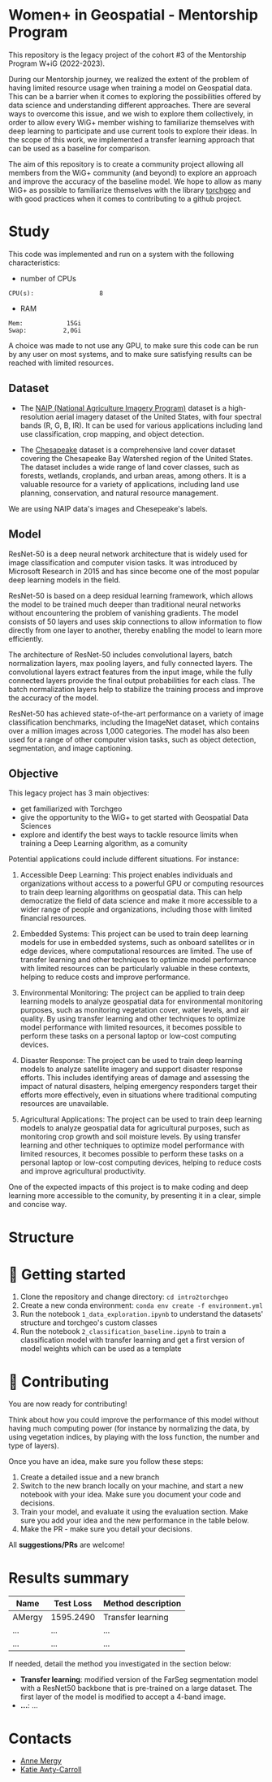 # Women+ in Geospatial - Mentorship Program

This repository is the legacy project of the cohort #3 of the Mentorship Program W+iG (2022-2023).

During our Mentorship journey, we realized the extent of the problem of having limited resource usage when training a model on Geospatial data. This can be a barrier when it comes to exploring the possibilities offered by data science and understanding different approaches. There are several ways to overcome this issue, and we wish to explore them collectively, in order to allow every WiG+ member wishing to familiarize themselves with deep learning to participate and use current tools to explore their ideas. In the scope of this work, we implemented a transfer learning approach that can be used as a baseline for comparison.

The aim of this repository is to create a community project allowing all members from the WiG+ community (and beyond) to explore an approach and improve the accuracy of the baseline model. We hope to allow as many WiG+ as possible to familiarize themselves with the library [torchgeo](https://torchgeo.readthedocs.io/en/stable/) and with good practices when it comes to contributing to a github project.

# Study

This code was implemented and run on a system with the following characteristics:
- number of CPUs
```
CPU(s):                  8
```
- RAM
```
Mem:            15Gi
Swap:          2,0Gi
```

A choice was made to not use any GPU, to make sure this code can be run by any user on most systems, and to make sure satisfying results can be reached with limited resources. 

## Dataset

- The [NAIP (National Agriculture Imagery Program)](https://catalog.data.gov/dataset/national-agriculture-imagery-program-naip) dataset is a high-resolution aerial imagery dataset of the United States, with four spectral bands (R, G, B, IR). It can be used for various applications including land use classification, crop mapping, and object detection.

- The [Chesapeake](https://www.chesapeakeconservancy.org/wp-content/uploads/2017/01/LandCover101Guide.pdf) dataset is a comprehensive land cover dataset covering the Chesapeake Bay Watershed region of the United States. The dataset includes a wide range of land cover classes, such as forests, wetlands, croplands, and urban areas, among others. It is a valuable resource for a variety of applications, including land use planning, conservation, and natural resource management.

We are using NAIP data's images and Chesepeake's labels. 

## Model

ResNet-50 is a deep neural network architecture that is widely used for image classification and computer vision tasks. It was introduced by Microsoft Research in 2015 and has since become one of the most popular deep learning models in the field.

ResNet-50 is based on a deep residual learning framework, which allows the model to be trained much deeper than traditional neural networks without encountering the problem of vanishing gradients. The model consists of 50 layers and uses skip connections to allow information to flow directly from one layer to another, thereby enabling the model to learn more efficiently.

The architecture of ResNet-50 includes convolutional layers, batch normalization layers, max pooling layers, and fully connected layers. The convolutional layers extract features from the input image, while the fully connected layers provide the final output probabilities for each class. The batch normalization layers help to stabilize the training process and improve the accuracy of the model.

ResNet-50 has achieved state-of-the-art performance on a variety of image classification benchmarks, including the ImageNet dataset, which contains over a million images across 1,000 categories. The model has also been used for a range of other computer vision tasks, such as object detection, segmentation, and image captioning.

## Objective

This legacy project has 3 main objectives:
- get familiarized with Torchgeo
- give the opportunity to the WiG+ to get started with Geospatial Data Sciences
- explore and identify the best ways to tackle resource limits when training a Deep Learning algorithm, as a comunity

Potential applications could include different situations. For instance:
1. Accessible Deep Learning: This project enables individuals and organizations without access to a powerful GPU or computing resources to train deep learning algorithms on geospatial data. This can help democratize the field of data science and make it more accessible to a wider range of people and organizations, including those with limited financial resources.

2. Embedded Systems: This project can be used to train deep learning models for use in embedded systems, such as onboard satellites or in edge devices, where computational resources are limited. The use of transfer learning and other techniques to optimize model performance with limited resources can be particularly valuable in these contexts, helping to reduce costs and improve performance.

3. Environmental Monitoring: The project can be applied to train deep learning models to analyze geospatial data for environmental monitoring purposes, such as monitoring vegetation cover, water levels, and air quality. By using transfer learning and other techniques to optimize model performance with limited resources, it becomes possible to perform these tasks on a personal laptop or low-cost computing devices.

4. Disaster Response: The project can be used to train deep learning models to analyze satellite imagery and support disaster response efforts. This includes identifying areas of damage and assessing the impact of natural disasters, helping emergency responders target their efforts more effectively, even in situations where traditional computing resources are unavailable.

5. Agricultural Applications: The project can be used to train deep learning models to analyze geospatial data for agricultural purposes, such as monitoring crop growth and soil moisture levels. By using transfer learning and other techniques to optimize model performance with limited resources, it becomes possible to perform these tasks on a personal laptop or low-cost computing devices, helping to reduce costs and improve agricultural productivity.

One of the expected impacts of this project is to make coding and deep learning more accessible to the comunity, by presenting it in a clear, simple and concise way. 


# Structure

# :rocket: Getting started

1. Clone the repository and change directory: `cd intro2torchgeo`
2. Create a new conda environment: `conda env create -f environment.yml`
3. Run the notebook `1_data_exploration.ipynb` to understand the datasets' structure and torchgeo's custom classes
4. Run the notebook `2_classification_baseline.ipynb` to train a classification model with transfer learning and get a first version of model weights which can be used as a template


# :pencil: Contributing

You are now ready for contributing!

Think about how you could improve the performance of this model without having much computing power (for instance by normalizing the data, by using vegetation indices, by playing with the loss function, the number and type of layers).

Once you have an idea, make sure you follow these steps:
1. Create a detailed issue and a new branch
2. Switch to the new branch locally on your machine, and start a new notebook with your idea. Make sure you document your code and decisions.
3. Train your model, and evaluate it using the evaluation section. Make sure you add your idea and the new performance in the table below.
4. Make the PR - make sure you detail your decisions.

All **suggestions/PRs** are welcome!

# Results summary

| Name | Test Loss | Method description |
|--------|--------|--------|
| AMergy | 1595.2490 | Transfer learning |
| ... | ... | ... |
| ... | ... | ... |

If needed, detail the method you investigated in the section below:
- **Transfer learning**: modified version of the FarSeg segmentation model with a ResNet50 backbone that is pre-trained on a large dataset. The first layer of the model is modified to accept a 4-band image.
- **...**: ...

# Contacts

- [Anne Mergy](https://github.com/AMergy)
- [Katie Awty-Carroll](https://github.com/klh5)
